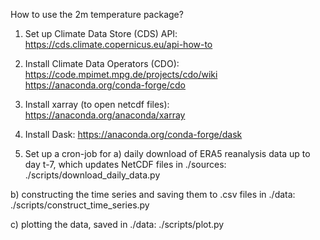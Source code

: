 How to use the 2m temperature package?

1. Set up Climate Data Store (CDS) API:
https://cds.climate.copernicus.eu/api-how-to 

2. Install Climate Data Operators (CDO):
https://code.mpimet.mpg.de/projects/cdo/wiki 
https://anaconda.org/conda-forge/cdo 

3. Install xarray (to open netcdf files):
https://anaconda.org/anaconda/xarray 

4. Install Dask:
https://anaconda.org/conda-forge/dask

5. Set up a cron-job for 
a) daily download of ERA5 reanalysis data up to day t-7, which updates NetCDF files in ./sources:
./scripts/download_daily_data.py

b) constructing the time series and saving them to .csv files in ./data:
./scripts/construct_time_series.py

c) plotting the data, saved in ./data:
./scripts/plot.py
